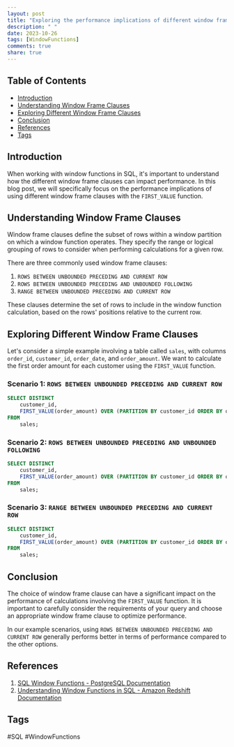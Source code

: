 ```yaml
---
layout: post
title: "Exploring the performance implications of different window frame clauses with FIRST_VALUE in SQL"
description: " "
date: 2023-10-26
tags: [WindowFunctions]
comments: true
share: true
---
```


## Table of Contents
- [Introduction](#introduction)
- [Understanding Window Frame Clauses](#understanding-window-frame-clauses)
- [Exploring Different Window Frame Clauses](#exploring-different-window-frame-clauses)
- [Conclusion](#conclusion)
- [References](#references)
- [Tags](#tags)

## Introduction
When working with window functions in SQL, it's important to understand how the different window frame clauses can impact performance. In this blog post, we will specifically focus on the performance implications of using different window frame clauses with the `FIRST_VALUE` function.

## Understanding Window Frame Clauses
Window frame clauses define the subset of rows within a window partition on which a window function operates. They specify the range or logical grouping of rows to consider when performing calculations for a given row.

There are three commonly used window frame clauses:

1. `ROWS BETWEEN UNBOUNDED PRECEDING AND CURRENT ROW`
2. `ROWS BETWEEN UNBOUNDED PRECEDING AND UNBOUNDED FOLLOWING`
3. `RANGE BETWEEN UNBOUNDED PRECEDING AND CURRENT ROW`

These clauses determine the set of rows to include in the window function calculation, based on the rows' positions relative to the current row.

## Exploring Different Window Frame Clauses
Let's consider a simple example involving a table called `sales`, with columns `order_id`, `customer_id`, `order_date`, and `order_amount`. We want to calculate the first order amount for each customer using the `FIRST_VALUE` function.

### Scenario 1: `ROWS BETWEEN UNBOUNDED PRECEDING AND CURRENT ROW`
```sql
SELECT DISTINCT
    customer_id,
    FIRST_VALUE(order_amount) OVER (PARTITION BY customer_id ORDER BY order_date) AS first_order_amount
FROM
    sales;
```

### Scenario 2: `ROWS BETWEEN UNBOUNDED PRECEDING AND UNBOUNDED FOLLOWING`
```sql
SELECT DISTINCT
    customer_id,
    FIRST_VALUE(order_amount) OVER (PARTITION BY customer_id ORDER BY order_date ROWS BETWEEN UNBOUNDED PRECEDING AND UNBOUNDED FOLLOWING) AS first_order_amount
FROM
    sales;
```

### Scenario 3: `RANGE BETWEEN UNBOUNDED PRECEDING AND CURRENT ROW`
```sql
SELECT DISTINCT
    customer_id,
    FIRST_VALUE(order_amount) OVER (PARTITION BY customer_id ORDER BY order_date RANGE BETWEEN UNBOUNDED PRECEDING AND CURRENT ROW) AS first_order_amount
FROM
    sales;
```

## Conclusion
The choice of window frame clause can have a significant impact on the performance of calculations involving the `FIRST_VALUE` function. It is important to carefully consider the requirements of your query and choose an appropriate window frame clause to optimize performance.

In our example scenarios, using `ROWS BETWEEN UNBOUNDED PRECEDING AND CURRENT ROW` generally performs better in terms of performance compared to the other options.

## References

1. [SQL Window Functions - PostgreSQL Documentation](https://www.postgresql.org/docs/current/functions-window.html)
2. [Understanding Window Functions in SQL - Amazon Redshift Documentation](https://docs.aws.amazon.com/redshift/latest/dg/c_Window_functions.html)

## Tags
#SQL #WindowFunctions